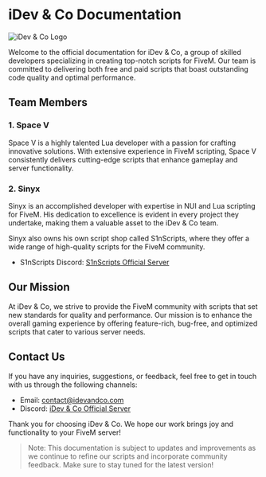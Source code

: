 # iDev & Co Documentation

![iDev & Co Logo](link-to-your-logo.png)

Welcome to the official documentation for iDev & Co, a group of skilled developers specializing in creating top-notch scripts for FiveM. Our team is committed to delivering both free and paid scripts that boast outstanding code quality and optimal performance.

## Team Members

### 1. Space V


Space V is a highly talented Lua developer with a passion for crafting innovative solutions. With extensive experience in FiveM scripting, Space V consistently delivers cutting-edge scripts that enhance gameplay and server functionality.

### 2. Sinyx


Sinyx is an accomplished developer with expertise in NUI and Lua scripting for FiveM. His dedication to excellence is evident in every project they undertake, making them a valuable asset to the iDev & Co team.

Sinyx also owns his own script shop called S1nScripts, where they offer a wide range of high-quality scripts for the FiveM community.

- S1nScripts Discord: [S1nScripts Official Server](https://discord.gg/7WBxxuXAcys)

## Our Mission

At iDev & Co, we strive to provide the FiveM community with scripts that set new standards for quality and performance. Our mission is to enhance the overall gaming experience by offering feature-rich, bug-free, and optimized scripts that cater to various server needs.

## Contact Us

If you have any inquiries, suggestions, or feedback, feel free to get in touch with us through the following channels:

- Email: contact@idevandco.com
- Discord: [iDev & Co Official Server](https://discord.gg/nsyaGNt6jM)

Thank you for choosing iDev & Co. We hope our work brings joy and functionality to your FiveM server!

> Note: This documentation is subject to updates and improvements as we continue to refine our scripts and incorporate community feedback. Make sure to stay tuned for the latest version!
